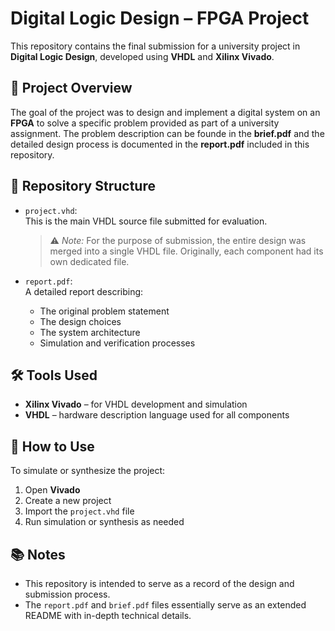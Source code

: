 # Digital Logic Design – FPGA Project

This repository contains the final submission for a university project in **Digital Logic Design**, developed using **VHDL** and **Xilinx Vivado**.

## 📘 Project Overview

The goal of the project was to design and implement a digital system on an **FPGA** to solve a specific problem provided as part of a university assignment. The problem description can be founde in the **brief.pdf** and the detailed design process is documented in the **report.pdf** included in this repository.

## 📁 Repository Structure

- `project.vhd`:  
  This is the main VHDL source file submitted for evaluation.  
  > ⚠️ *Note:* For the purpose of submission, the entire design was merged into a single VHDL file. Originally, each component had its own dedicated file.

- `report.pdf`:  
  A detailed report describing:
  - The original problem statement
  - The design choices
  - The system architecture
  - Simulation and verification processes

## 🛠️ Tools Used

- **Xilinx Vivado** – for VHDL development and simulation  
- **VHDL** – hardware description language used for all components

## 📄 How to Use

To simulate or synthesize the project:

1. Open **Vivado**
2. Create a new project
3. Import the `project.vhd` file
4. Run simulation or synthesis as needed

## 📚 Notes

- This repository is intended to serve as a record of the design and submission process.
- The `report.pdf` and `brief.pdf` files essentially serve as an extended README with in-depth technical details.
